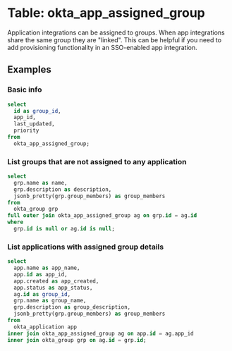 # Table: okta_app_assigned_group

Application integrations can be assigned to groups. When app integrations share the same group they are "linked". This can be helpful if you need to add provisioning functionality in an SSO-enabled app integration.

## Examples

### Basic info

```sql
select
  id as group_id,
  app_id,
  last_updated,
  priority
from
  okta_app_assigned_group;
```

### List groups that are not assigned to any application

```sql
select
  grp.name as name,
  grp.description as description,
  jsonb_pretty(grp.group_members) as group_members
from
  okta_group grp
full outer join okta_app_assigned_group ag on grp.id = ag.id
where
  grp.id is null or ag.id is null;
```

### List applications with assigned group details

```sql
select
  app.name as app_name,
  app.id as app_id,
  app.created as app_created,
  app.status as app_status,
  ag.id as group_id,
  grp.name as group_name,
  grp.description as group_description,
  jsonb_pretty(grp.group_members) as group_members
from 
  okta_application app 
inner join okta_app_assigned_group ag on app.id = ag.app_id
inner join okta_group grp on ag.id = grp.id;
```
